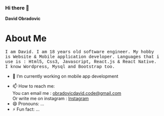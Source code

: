 ### Hi there 👋


**David Obradovic** 

<h1>About Me</h1>
<p style="font-family: 'Courier New', Courier, monospace;">I am David. I am 18 years old software engineer. My hobby is Website & Mobile application developer.
Languages that i use is : Html5, Css3, Javascript, React.js & React Native. I know Wordpress, Mysql and Bootstrap too.
</p>

- 🔭 I’m currently working on mobile app development
<!-- - 🌱 I’m currently learning  -->
<!-- - 👯 I’m looking to collaborate on ...
- 🤔 I’m looking for help with ...
- 💬 Ask me about ... -->
- 📫 How to reach me: </br>
You can email me : <a href='mailto:obradovicdavid.code@gmail.com'>obradovicdavid.code@gmail.com</a> </br>
Or write me on instagram : <a href='https://instagram.com/__dado.0'>Instagram</a>
- 😄 Pronouns: ...
- ⚡ Fun fact: ...

